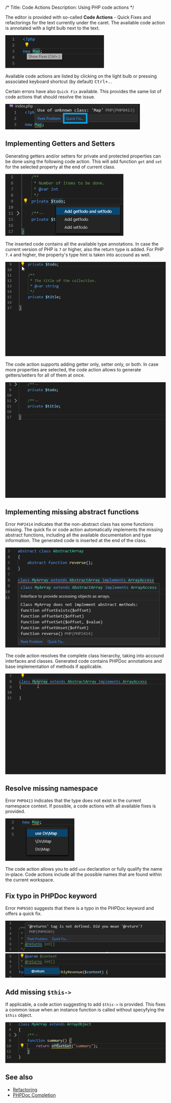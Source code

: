 /*
Title: Code Actions
Description: Using PHP code actions
*/

The editor is provided with so-called **Code Actions** - Quick Fixes and refactorings for the text currently under the caret. The available code action is annotated with a light bulb next to the text.

![Light Bulb in VS Code](../imgs/light-bulb.png)

Available code actions are listed by clicking on the light bulb or pressing associated keyboard shortcut (by default) <kbd>Ctrl+.</kbd>.

Certain errors have also `Quick Fix` available. This provides the same list of code actions that should resolve the issue.

![Quick Fix in VS Code](../imgs/quick-fixes.png)

## Implementing Getters and Setters

Generating getters and/or setters for private and protected properties can be done using the following code action. This will add function `get` and `set` for the selected property at the end of current class.

![Add getters and/or setters](../imgs/getter-setter-action.png)

The inserted code contains all the available type annotations. In case the current version of PHP is `7` or higher, also the return type is added. For PHP `7.4` and higher, the property's type hint is taken into accound as well.

![Add getters and/or setters](../imgs/getter-setter-action.gif)

The code action supports adding getter only, setter only, or both. In case more properties are selected, the code action allows to generate getters/setters for all of them at once.

![Add getters/setters for more properties](../imgs/getter-setter-more-properties.gif)

## Implementing missing abstract functions

Error `PHP2414` indicates that the non-abstract class has some functions missing. The quick fix or code action automatically implements the missing abstract functions, including all the available documentation and type information. The generated code is inserted at the end of the class.

![Class is missing implementation of abstract functions](../imgs/missing-abstracts-error.png)

The code action resolves the complete class hierarchy, taking into accound interfaces and classes. Generated code contains PHPDoc annotations and base implementation of methods if applicable.

![Implement missing functions](../imgs/impl-missing-abstracts.gif)

## Resolve missing namespace

Error `PHP0413` indicates that the type does not exist in the current namespace context. If possible, a code actions with all available fixes is provided.

![Resolve missing namespace](../imgs/missing-namespace-fix.png)

The code action allows you to add `use` declaration or fully qualify the name in-place. Code actions include all the possible names that are found within the current workspace.

## Fix typo in PHPDoc keyword

Error `PHP6503` suggests that there is a typo in the PHPDoc keyword and offers a quick fix.

![Fix common typos in PHPDoc](../imgs/phpdoc-typo-fix.png)

## Add missing `$this->`

If applicable, a code action suggesting to add `$this->` is provided. This fixes a common issue when an instance function is called without specyfying the `$this` object.

![Fix missing $this->](../imgs/missing-this-fix.gif)

## See also

- [Refactoring](refactoring.md)
- [PHPDoc Completion](phpdoc.md)
